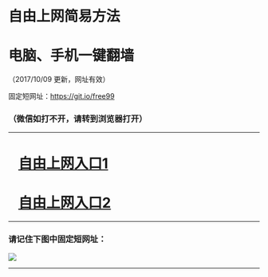 ﻿# 自由上网简易方法

# 电脑、手机一键翻墙

（2017/10/09 更新，网址有效）

固定短网址：https://git.io/free99

### （微信如打不开，请转到浏览器打开）


***





# &nbsp;&nbsp; <a href="http://ft1881526288.fwq-tz-1001.info/fwqtz01.html?t=100900112080 " target="_blank">自由上网入口1</a>
# &nbsp;&nbsp; <a href="http://ft3084732053.fwq-tz-1002.info/fwqtz02.html?t=100900118451 " target="_blank">自由上网入口2</a>
***

### 请记住下图中固定短网址：

<img src="https://s3-us-west-2.amazonaws.com/fwq-1001/yjfq-20170905okok.png" /> 


***

